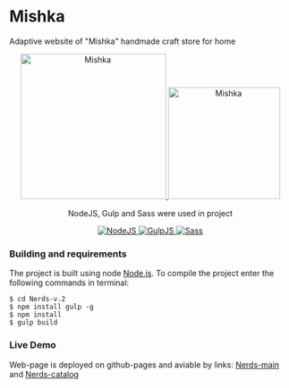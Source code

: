 # Mishka
Adaptive website of "Mishka" handmade craft store for home
<div align="center" >
  <a href="https://user-images.githubusercontent.com/60061013/95120269-f8a35380-0755-11eb-9d78-85071e8363ce.jpg">
    <img width="260" alt="Mishka" src="https://user-images.githubusercontent.com/60061013/95120269-f8a35380-0755-11eb-9d78-85071e8363ce.jpg">                                                              
  </a>
  <a href="https://niyaz-dev.github.io/Nerds-v.2/nerds-catalog.html">
    <img width="200" alt="Mishka" src="https://user-images.githubusercontent.com/60061013/87249980-d659ac80-c46a-11ea-938b-efa13526fbce.jpg">
  </a>
  <p>NodeJS, Gulp and Sass were used in project</p>
  <a href="https://nodejs.org">
    <img src="https://user-images.githubusercontent.com/60061013/87249982-d6f24300-c46a-11ea-85c1-3fbdd762e738.png" alt="NodeJS" />
  </a>
  <a href="https://gulpjs.com/">
    <img src="https://user-images.githubusercontent.com/60061013/87249979-d5287f80-c46a-11ea-9b61-79e55a459a45.png" alt="GulpJS" />
  </a>
  <a href="http://sass-lang.com/">
    <img src="https://user-images.githubusercontent.com/60061013/87249983-d78ad980-c46a-11ea-858a-a963b9ad5360.png" alt="Sass" />
  </a>
 </div>

### Building and requirements
The project is built using node [Node.js](https://nodejs.org/). To compile the project enter the following commands in terminal:
```
$ cd Nerds-v.2
$ npm install gulp -g
$ npm install
$ gulp build
```

### Live Demo
Web-page is deployed on github-pages and aviable by links: [Nerds-main](https://niyaz-dev.github.io/Nerds-v.2/index.html) and  [Nerds-catalog](https://niyaz-dev.github.io/Nerds-v.2/nerds-catalog.html)

